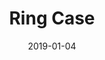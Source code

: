 ---
layout: default
category: ktane
project_group: "Keep Talking and Nobody Explodes"
title: "Ring Case"
source_url: https://github.com/ZekNikZ/KTANE_RingCase
project_url_text: "Steam Workshop"
project_url: https://steamcommunity.com/sharedfiles/filedetails/?id=1614789900
date: 2019-01-04
---